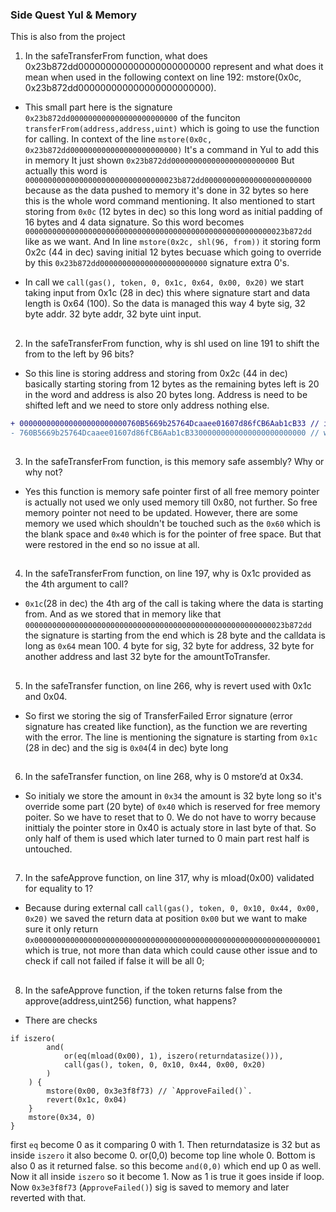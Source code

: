 ### Side Quest Yul & Memory
This is also from the project

1. In the safeTransferFrom function, what does 0x23b872dd000000000000000000000000 represent and what does it mean when used in the following context on line 192: mstore(0x0c, 0x23b872dd000000000000000000000000).
- This small part here is the signature `0x23b872dd000000000000000000000000` of the funciton `transferFrom(address,address,uint)` which is going to use the function for calling. In context of the line  `mstore(0x0c, 0x23b872dd000000000000000000000000)` It's a command in Yul to add this in memory It just shown `0x23b872dd000000000000000000000000` But actually this word is `0000000000000000000000000000000023b872dd000000000000000000000000` because as the data pushed to memory it's done in 32 bytes so here this is the whole word command mentioning. It also mentioned to start storing from `0x0c` (12 bytes in dec) so this long word as initial padding of 16 bytes and 4 data signature. So this word becomes `0000000000000000000000000000000000000000000000000000000023b872dd` like as we want. And In line `mstore(0x2c, shl(96, from))` it storing form 0x2c (44 in dec) saving initial 12 bytes becuase which going to override by this `0x23b872dd000000000000000000000000` signature extra 0's. 

- In call we `call(gas(), token, 0, 0x1c, 0x64, 0x00, 0x20)` we start taking input from 0x1c (28 in dec) this where signature start and data length is 0x64 (100). So the data is managed this way 4 byte sig, 32 byte addr. 32 byte addr, 32 byte uint input.
##

2. In the safeTransferFrom function, why is shl used on line 191 to shift the from to the left by 96 bits?
- So this line is storing address and storing from 0x2c (44 in dec) basically starting storing from 12 bytes as the remaining bytes left is 20 in the word and address is also 20 bytes long. Address is need to be shifted left and we need to store only address nothing else.
```diff
+ 000000000000000000000000760B5669b25764Dcaaee01607d86fCB6Aab1cB33 // instead of storing like this 
- 760B5669b25764Dcaaee01607d86fCB6Aab1cB33000000000000000000000000 // we store this 
```
##
3. In the safeTransferFrom function, is this memory safe assembly? Why or why not?
- Yes this function is memory safe pointer first of all free memory pointer is actually not used we only used memory till 0x80, not further. So free memory pointer not need to be updated. However, there are some memory we used which shouldn't be touched such as the `0x60` which is the blank space and `0x40` which is for the pointer of free space. But that were restored in the end so no issue at all.
##
4. In the safeTransferFrom function, on line 197, why is 0x1c provided as the 4th argument to call?
- `0x1c`(28 in dec) the 4th arg of the call is taking where the data is starting from. And as we stored that in memory like that `0000000000000000000000000000000000000000000000000000000023b872dd` the signature is starting from the end which is 28 byte and the calldata is long as `0x64` mean 100.
4 byte for sig, 32 byte for address, 32 byte for another address and last 32 byte for the amountToTransfer.
## 
5. In the safeTransfer function, on line 266, why is revert used with 0x1c and 0x04.
- So first we storing the sig of TransferFailed Error signature (error signature has created like function), as the function we are reverting with the error. The line is mentioning the signature is starting from `0x1c` (28 in dec) and the sig is `0x04`(4 in dec) byte long
##
6. In the safeTransfer function, on line 268, why is 0 mstore’d at 0x34.
- So initialy we store the amount in `0x34` the amount is 32 byte long so it's override some part (20 byte) of `0x40` which is reserved for free memory poiter. So we have to reset that to 0. We do not have to worry because inittialy the pointer store in 0x40 is actualy store in last byte of that. So only half of them is used which later turned to 0 main part rest half is untouched.
##
7. In the safeApprove function, on line 317, why is mload(0x00) validated for equality to 1?
- Because during external call `call(gas(), token, 0, 0x10, 0x44, 0x00, 0x20)` we saved the return data at position `0x00` but we want to make sure it only return `0x0000000000000000000000000000000000000000000000000000000000000001` which is true, not more than data which could cause other issue and to check if call not failed if false it will be all 0;
##
8. In the safeApprove function, if the token returns false from the approve(address,uint256) function, what happens?
- There are checks 
```solidity
if iszero(
        and(
            or(eq(mload(0x00), 1), iszero(returndatasize())), 
            call(gas(), token, 0, 0x10, 0x44, 0x00, 0x20)
        )
    ) {
        mstore(0x00, 0x3e3f8f73) // `ApproveFailed()`.
        revert(0x1c, 0x04)
    }
    mstore(0x34, 0) 
}
```
first `eq` become 0 as it comparing 0 with 1. Then returndatasize is 32 but as inside `iszero` it also become 0. or(0,0) become top line whole 0. Bottom is also 0 as it returned false. so this become `and(0,0)` which end up 0 as well. Now it all inside `iszero` so it become 1. Now as 1 is true it goes inside if loop. Now `0x3e3f8f73` (`ApproveFailed()`) sig is saved to memory and later reverted with that.

